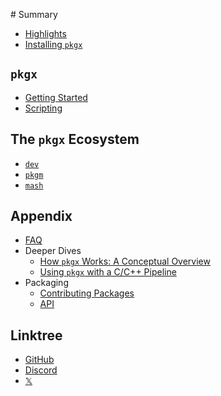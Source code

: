 ‌# Summary​

* [Highlights](README.md)
* [Installing `pkgx`](getting-started.md)

## `pkgx`

* [Getting Started](pkgx.md)
* [Scripting](scripting.md)

## The `pkgx` Ecosystem

* [`dev`](https://github.com/pkgxdev/dev)
* [`pkgm`](https://github.com/pkgxdev/pkgm)
* [`mash`](https://github.com/pkgxdev/mash)
​

## Appendix

* [FAQ](faq.md)
* Deeper Dives
  * [How `pkgx` Works: A Conceptual Overview](deeper-dives/conceptual-overview.md)
  * [Using `pkgx` with a C/C++ Pipeline](deeper-dives/c++.md)
* Packaging
  * [Contributing Packages](pkging/pantry.md)
  * [API](pkging/pantry-api.md)

## Linktree

* [GitHub](https://github.com/pkgxdev/)
* [Discord](https://discord.gg/rNwNUY83XS)
* [𝕏](https://x.com/pkgxdev)
